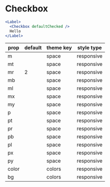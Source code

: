 # Checkbox

```.jsx
<Label>
  <Checkbox defaultChecked />
  Hello
</Label>
```

prop | default | theme key | style type
---|---|---|---
m |  | space | responsive
mt |  | space | responsive
mr | 2 | space | responsive
mb |  | space | responsive
ml |  | space | responsive
mx |  | space | responsive
my |  | space | responsive
p |  | space | responsive
pt |  | space | responsive
pr |  | space | responsive
pb |  | space | responsive
pl |  | space | responsive
px |  | space | responsive
py |  | space | responsive
color |  | colors | responsive
bg |  | colors | responsive